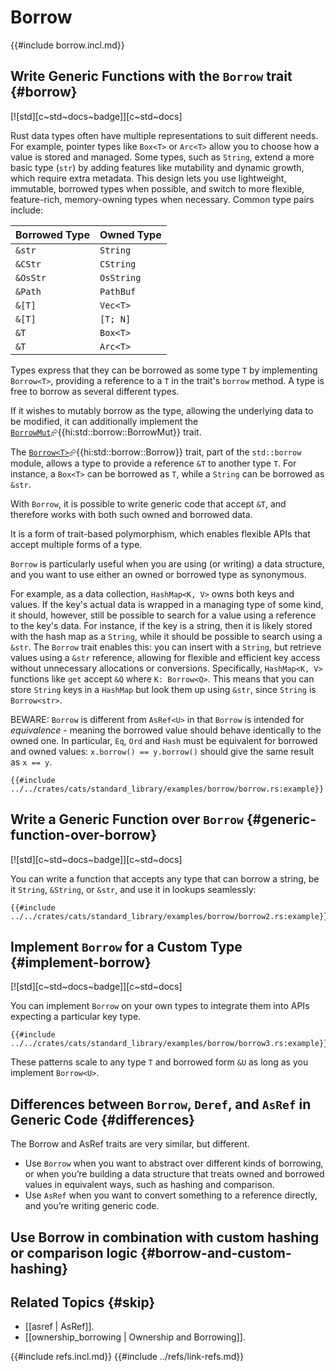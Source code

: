 # Borrow

{{#include borrow.incl.md}}

## Write Generic Functions with the `Borrow` trait {#borrow}

[![std][c~std~docs~badge]][c~std~docs]

Rust data types often have multiple representations to suit different needs. For example, pointer types like `Box<T>` or `Arc<T>` allow you to choose how a value is stored and managed. Some types, such as `String`, extend a more basic type (`str`) by adding features like mutability and dynamic growth, which require extra metadata. This design lets you use lightweight, immutable, borrowed types when possible, and switch to more flexible, feature-rich, memory-owning types when necessary. Common type pairs include:

| Borrowed Type | Owned Type |
|---|---|
| `&str` | `String` |
| `&CStr` | `CString` |
| `&OsStr` | `OsString` |
| `&Path` | `PathBuf` |
| `&[T]` | `Vec<T>` |
| `&[T]` | `[T; N]` |
| `&T` | `Box<T>` |
| `&T` | `Arc<T>` |

Types express that they can be borrowed as some type `T` by implementing `Borrow<T>`, providing a reference to a `T` in the trait's `borrow` method. A type is free to borrow as several different types.

If it wishes to mutably borrow as the type, allowing the underlying data to be modified, it can additionally implement the [`BorrowMut`](https://doc.rust-lang.org/std/borrow/trait.BorrowMut.html)⮳{{hi:std::borrow::BorrowMut}} trait.

The [`Borrow<T>`](https://doc.rust-lang.org/std/borrow/trait.Borrow.html)⮳{{hi:std::borrow::Borrow}} trait, part of the `std::borrow` module, allows a type to provide a reference `&T` to another type `T`. For instance, a `Box<T>` can be borrowed as `T`, while a `String` can be borrowed as `&str`.

With `Borrow`, it is possible to write generic code that accept `&T`, and therefore works with both such owned and borrowed data.

It is a form of trait-based polymorphism, which enables flexible APIs that accept multiple forms of a type.

`Borrow` is particularly useful when you are using (or writing) a data structure, and you want to use either an owned or borrowed type as synonymous.

For example, as a data collection, `HashMap<K, V>` owns both keys and values. If the key's actual data is wrapped in a managing type of some kind, it should, however, still be possible to search for a value using a reference to the key's data. For instance, if the key is a string, then it is likely stored with the hash map as a `String`, while it should be possible to search using a `&str`. The `Borrow` trait enables this: you can insert with a `String`, but retrieve values using a `&str` reference, allowing for flexible and efficient key access without unnecessary allocations or conversions. Specifically, `HashMap<K, V>` functions like `get` accept `&Q` where `K: Borrow<Q>`. This means that you can store `String` keys in a `HashMap` but look them up using `&str`, since `String` is `Borrow<str>`.

BEWARE: `Borrow` is different from `AsRef<U>` in that `Borrow` is intended for _equivalence_ - meaning the borrowed value should behave identically to the owned one.
In particular, `Eq`, `Ord` and `Hash` must be equivalent for borrowed and owned values: `x.borrow() == y.borrow()` should give the same result as `x == y`.

```rust,editable
{{#include ../../crates/cats/standard_library/examples/borrow/borrow.rs:example}}
```

## Write a Generic Function over `Borrow` {#generic-function-over-borrow}

[![std][c~std~docs~badge]][c~std~docs]

You can write a function that accepts any type that can borrow a string, be it `String`, `&String`, or `&str`, and use it in lookups seamlessly:

```rust,editable
{{#include ../../crates/cats/standard_library/examples/borrow/borrow2.rs:example}}
```

## Implement `Borrow` for a Custom Type {#implement-borrow}

[![std][c~std~docs~badge]][c~std~docs]

You can implement `Borrow` on your own types to integrate them into APIs expecting a particular key type.

```rust,editable
{{#include ../../crates/cats/standard_library/examples/borrow/borrow3.rs:example}}
```

These patterns scale to any type `T` and borrowed form `&U` as long as you implement `Borrow<U>`.

## Differences between `Borrow`, `Deref`, and `AsRef` in Generic Code {#differences}

The Borrow and AsRef traits are very similar, but different.

- Use `Borrow` when you want to abstract over different kinds of borrowing, or when you’re building a data structure that treats owned and borrowed values in equivalent ways, such as hashing and comparison.
- Use `AsRef` when you want to convert something to a reference directly, and you’re writing generic code.

## Use Borrow in combination with custom hashing or comparison logic {#borrow-and-custom-hashing}

## Related Topics {#skip}

- [[asref | AsRef]].
- [[ownership_borrowing | Ownership and Borrowing]].

{{#include refs.incl.md}}
{{#include ../refs/link-refs.md}}

<div class="hidden">
</div>
